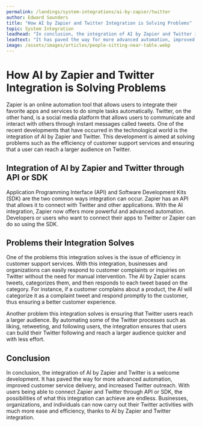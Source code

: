 ```yaml
---
permalink: /landings/system-integrations/ai-by-zapier/twitter
author: Edward Saunders
title: "How AI by Zapier and Twitter Integration is Solving Problems"
topic: System Integration
leadhead: "In conclusion, the integration of AI by Zapier and Twitter is a welcome development"
leadtext: "It has paved the way for more advanced automation, improved customer service delivery, and increased Twitter outreach. With users being able to connect Zapier and Twitter through API or SDK, the possibilities of what this integration can achieve are endless. Businesses, organizations, and individuals can now carry out their Twitter activities with much more ease and efficiency, thanks to AI by Zapier and Twitter integration."
image: /assets/images/articles/people-sitting-near-table.webp
---
```

<div class="arttext">    <h1>How AI by Zapier and Twitter Integration is Solving Problems</h1>
    <p>
      Zapier is an online automation tool that allows users to integrate their favorite apps and services to do simple tasks automatically. Twitter, on the other hand, is a social media platform that allows users to communicate and interact with others through instant messages called tweets. One of the recent developments that have occurred in the technological world is the integration of AI by Zapier and Twitter. This development is aimed at solving problems such as the efficiency of customer support services and ensuring that a user can reach a larger audience on Twitter.
    </p>
    <h2>Integration of AI by Zapier and Twitter through API or SDK</h2>
    <p>
      Application Programming Interface (API) and Software Development Kits (SDK) are the two common ways integration can occur. Zapier has an API that allows it to connect with Twitter and other applications. With the AI integration, Zapier now offers more powerful and advanced automation. Developers or users who want to connect their apps to Twitter or Zapier can do so using the SDK.
    </p>
    <h2>Problems their Integration Solves</h2>
    <p>
      One of the problems this integration solves is the issue of efficiency in customer support services. With this integration, businesses and organizations can easily respond to customer complaints or inquiries on Twitter without the need for manual intervention. The AI by Zapier scans tweets, categorizes them, and then responds to each tweet based on the category. For instance, if a customer complains about a product, the AI will categorize it as a complaint tweet and respond promptly to the customer, thus ensuring a better customer experience.
    </p>
    <p>
      Another problem this integration solves is ensuring that Twitter users reach a larger audience. By automating some of the Twitter processes such as liking, retweeting, and following users, the integration ensures that users can build their Twitter following and reach a larger audience quicker and with less effort.
    </p>
    <h2>Conclusion</h2>
    <p>
      In conclusion, the integration of AI by Zapier and Twitter is a welcome development. It has paved the way for more advanced automation, improved customer service delivery, and increased Twitter outreach. With users being able to connect Zapier and Twitter through API or SDK, the possibilities of what this integration can achieve are endless. Businesses, organizations, and individuals can now carry out their Twitter activities with much more ease and efficiency, thanks to AI by Zapier and Twitter integration.
    </p>
</div>